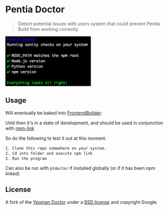 # Pentia Doctor

> Detect potential issues with users system that could prevent Pentia Build from working correctly

![](screenshot.png)

## Usage

Will eventually be baked into [FrontendBuilder](https://github.com/PentiaLabs/FrontendBuilder):

Until then it's in a state of development, and should be used in conjunction with [npm-link](https://docs.npmjs.com/cli/link)

So do the following to test it out at this moment:

	1. Clone this repo somewhere on your system.
	2. Cd into folder and execute npm link
	3. Run the program

Can also be run with `ptdoctor` if installed globally (or if it has been npm linked)

## License

A fork of the [Yeoman Doctor](https://github.com/yeoman/doctor)
under a
[BSD license](http://opensource.org/licenses/bsd-license.php) and copyright Google.
